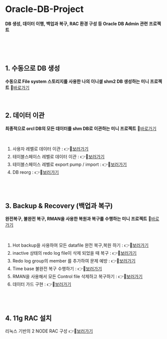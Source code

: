 # Oracle-DB-Project
**DB 생성, 데이터 이행, 백업과 복구, RAC 환경 구성 등 Oracle DB Admin 관련 프로젝트**
</br>
</br>
</br>
</br>
</br>

## 1. 수동으로 DB 생성
**수동으로 File system 스토리지를 사용한 나의 이니셜 shm2 DB 생성하는 미니 프로젝트** 📁[바로가기](https://github.com/Son-Hyemin/Oracle-DB-Admin_Project/tree/789fcc18560fef695f6b25932086b705e7ccf4a7/1.%20%EC%88%98%EB%8F%99%EC%9C%BC%EB%A1%9C%20DB%20%EC%83%9D%EC%84%B1)
</br>
</br>
</br>

##  2. 데이터 이관 
**최종적으로 orcl DB의 모든 데이터를 shm DB로 이관하는 미니 프로젝트**
📁[바로가기](https://github.com/Son-Hyemin/Oracle-DB-Admin_Project/tree/789fcc18560fef695f6b25932086b705e7ccf4a7/2.%20%EB%8D%B0%EC%9D%B4%ED%84%B0%20%EC%9D%B4%EA%B4%80)

</br>

1) 사용자 레벨로 데이터 이관 : 👉🥰[보러가기](https://github.com/Son-Hyemin/Oracle-DB-Project/blob/958af76ee082352ec3d4f517f0f5267e1a1bd29c/2.%20%EB%8D%B0%EC%9D%B4%ED%84%B0%20%EC%9D%B4%EA%B4%80/1.%20%EC%9C%A0%EC%A0%80%EB%A0%88%EB%B2%A8%EB%A1%9C%20%EB%8D%B0%EC%9D%B4%ED%84%B0%20%EC%9D%B4%EA%B4%80/%EC%9C%A0%EC%A0%80%EB%A0%88%EB%B2%A8%EB%A1%9C%20%EB%8D%B0%EC%9D%B4%ED%84%B0%20%EC%9D%B4%EA%B4%80.md)
2) 테이블스페이스 레벨로 데이터 이관 : 👉🥰[보러가기](https://github.com/Son-Hyemin/Oracle-DB-Project/blob/958af76ee082352ec3d4f517f0f5267e1a1bd29c/2.%20%EB%8D%B0%EC%9D%B4%ED%84%B0%20%EC%9D%B4%EA%B4%80/2.%20%ED%85%8C%EC%9D%B4%EB%B8%94%EC%8A%A4%ED%8E%98%EC%9D%B4%EC%8A%A4%20%EB%A0%88%EB%B2%A8%EB%A1%9C%20%EB%8D%B0%EC%9D%B4%ED%84%B0%20%EC%9D%B4%EA%B4%80/%ED%85%8C%EC%9D%B4%EB%B8%94%EC%8A%A4%ED%8E%98%EC%9D%B4%EC%8A%A4%20%EB%A0%88%EB%B2%A8%EB%A1%9C%20%EB%8D%B0%EC%9D%B4%ED%84%B0%20%EC%9D%B4%EA%B4%80.md)
3) 테이블스페이스 레벨로 export pump / import : 👉🥰[보러가기](https://github.com/Son-Hyemin/Oracle-DB-Project/blob/958af76ee082352ec3d4f517f0f5267e1a1bd29c/2.%20%EB%8D%B0%EC%9D%B4%ED%84%B0%20%EC%9D%B4%EA%B4%80/3.%20%ED%85%8C%EC%9D%B4%EB%B8%94%EC%8A%A4%ED%8E%98%EC%9D%B4%EC%8A%A4%20%EB%A0%88%EB%B2%A8%EB%A1%9C%20export%20pump_import/%ED%85%8C%EC%9D%B4%EB%B8%94%EC%8A%A4%ED%8E%98%EC%9D%B4%EC%8A%A4%20%EB%A0%88%EB%B2%A8%EB%A1%9C%20export%20pump_import.md)
4) DB reorg : 👉🥰[보러가기](https://github.com/Son-Hyemin/Oracle-DB-Project/blob/958af76ee082352ec3d4f517f0f5267e1a1bd29c/2.%20%EB%8D%B0%EC%9D%B4%ED%84%B0%20%EC%9D%B4%EA%B4%80/4.%20DB%20reorg/DB%20reorg.md)

</br>
</br>

## 3. Backup & Recovery (백업과 복구) 
**완전복구, 불완전 복구, RMAN을 사용한 복원과 복구를 수행하는 미니 프로젝트** 📁[바로가기](https://github.com/Son-Hyemin/Oracle-DB-Admin_Project/tree/789fcc18560fef695f6b25932086b705e7ccf4a7/3.%20Backup%26Recovery)

</br>

1) Hot backup을 사용하여 모든 datafile 완전 복구,복원 하기 : 👉🥰[보러가기](https://github.com/Son-Hyemin/Oracle-DB-Project/blob/958af76ee082352ec3d4f517f0f5267e1a1bd29c/3.%20Backup%26Recovery/1.%20(%EC%99%84%EC%A0%84%EB%B3%B5%EA%B5%AC)%20Hot%20backup%EC%9D%84%20%EC%82%AC%EC%9A%A9%ED%95%9C%20%EB%AA%A8%EB%93%A0%20data%20file%20%EB%B3%B5%EA%B5%AC/hot%20backup%EC%9C%BC%EB%A1%9C%20data%20file%20%EC%99%84%EC%A0%84%20%EB%B3%B5%EA%B5%AC.md)
2) inactive 상태의 redo log file이 삭제 되었을 때 복구 : 👉🥰[보러가기](https://github.com/Son-Hyemin/Oracle-DB-Project/blob/958af76ee082352ec3d4f517f0f5267e1a1bd29c/3.%20Backup%26Recovery/2.%20inactive%20%EC%83%81%ED%83%9C%EC%9D%98%20redo%20log%20file%EC%9D%B4%20%EC%82%AD%EC%A0%9C%20%EB%90%98%EC%97%88%EC%9D%84%20%EB%95%8C%20%EB%B3%B5%EA%B5%AC/Inactive%20%EC%83%81%ED%83%9C%EC%9D%98%20redo%20log%20file%EC%9D%B4%20%EC%82%AD%EC%A0%9C%20%EB%90%98%EC%97%88%EC%9D%84%20%EB%95%8C.md)
3) Redo log group의 member 를 추가하여 문제 예방 : 👉🥰[보러가기](https://github.com/Son-Hyemin/Oracle-DB-Project/blob/958af76ee082352ec3d4f517f0f5267e1a1bd29c/3.%20Backup%26Recovery/3.%20Redo%20log%20group%EC%9D%98%20member%20%EB%A5%BC%20%EC%B6%94%EA%B0%80%ED%95%98%EC%97%AC%20%EB%AC%B8%EC%A0%9C%20%EC%98%88%EB%B0%A9%ED%95%98%EA%B8%B0/Redo%20log%20group%EC%9D%98%20member%20%EB%A5%BC%20%EC%B6%94%EA%B0%80%ED%95%98%EC%97%AC%20%EB%AC%B8%EC%A0%9C%20%EC%98%88%EB%B0%A9.md)
4) Time base 불완전 복구 수행하기 : 👉🥰[보러가기](https://github.com/Son-Hyemin/Oracle-DB-Project/blob/958af76ee082352ec3d4f517f0f5267e1a1bd29c/3.%20Backup%26Recovery/4.%20Time%20Base%20%EB%B6%88%EC%99%84%EC%A0%84%20%EB%B3%B5%EA%B5%AC%ED%95%98%EA%B8%B0/Time%20Base%20%EB%B6%88%EC%99%84%EC%A0%84%20%EB%B3%B5%EA%B5%AC.md)
5) RMAN을 사용해서 모든 Control file 삭제하고 복구하기 : 👉🥰[보러가기](https://github.com/Son-Hyemin/Oracle-DB-Project/blob/4ebadc0cb2e6924a8242a0dfec39bc63483234de/3.%20Backup%26Recovery/5.%20RMAN%EC%9D%84%20%EC%82%AC%EC%9A%A9%ED%95%B4%EC%84%9C%20%EB%AA%A8%EB%93%A0%20control%20file%20%EC%82%AD%EC%A0%9C%ED%95%98%EA%B3%A0%20%EB%B3%B5%EA%B5%AC/RMAN%EC%9D%84%20%EC%82%AC%EC%9A%A9%ED%95%B4%EC%84%9C%20%EB%AA%A8%EB%93%A0%20control%20file%20%EC%82%AD%EC%A0%9C%ED%95%98%EA%B3%A0%20%EB%B3%B5%EA%B5%AC.md)
6) 데이터 가드 구현 : 👉🥰[보러가기](https://github.com/Son-Hyemin/Oracle-DB-Project/blob/28e006c45f96349e9a7806624c599a47d1be969b/3.%20Backup%26Recovery/6.%20%EB%8D%B0%EC%9D%B4%ED%84%B0%20%EA%B0%80%EB%93%9C%20%EA%B5%AC%ED%98%84/%EB%8D%B0%EC%9D%B4%ED%84%B0%20%EA%B0%80%EB%93%9C%20%EA%B5%AC%ED%98%84.md)
</br>
</br>

## 4. 11g RAC 설치
리눅스 기반의 2 NODE RAC 구성
👉🥰[보러가기](https://github.com/Son-Hyemin/Oracle-DB-Project/tree/cf318be810b74307040dcfa3ea6f6b5cebe8c2e5/4.%2011g%20RAC%20%EC%84%A4%EC%B9%98)
